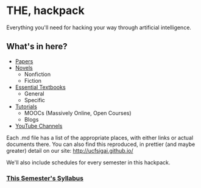 # THE, hackpack
Everything you'll need for hacking your way through artificial intelligence.

## What's in here?
- [Papers](https://github.com/ucfsigai/hackpack/blob/master/papers.md)
- [Novels](https://github.com/ucfsigai/hackpack/blob/master/novels.md)
  - Nonfiction
  - Fiction
- [Essential Textbooks](https://github.com/ucfsigai/hackpack/blob/master/textbooks.md)
  - General
  - Specific
- [Tutorials](https://github.com/ucfsigai/hackpack/blob/master/tutorials.md)
  - MOOCs (Massively Online, Open Courses)
  - Blogs
- [YouTube Channels](https://github.com/ucfsigai/hackpack/blob/master/yt-channels.md)

Each .md file has a list of the appropriate places, with either links or actual documents there.
You can also find this reproduced, in prettier (and maybe greater) detail on our site: http://ucfsigai.github.io/

We'll also include schedules for every semester in this hackpack.
### [This Semester's Syllabus](http://github.com/ucfsigai/hackpack/blob/master/syllabi/2016-fall.md)

